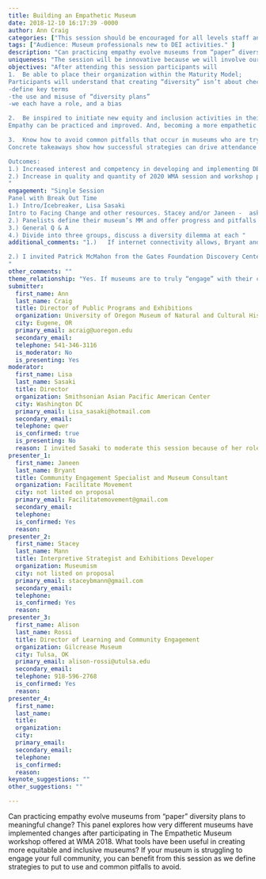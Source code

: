 ```yaml
---
title: Building an Empathetic Museum
date: 2018-12-10 16:17:39 -0000
author: Ann Craig
categories: ["This session should be encouraged for all levels staff and leadership in all areas and types of museums."]
tags: ["Audience: Museum professionals new to DEI activities." ]
description: "Can practicing empathy evolve museums from “paper” diversity plans to meaningful change? This panel explores how very different museums have implemented changes after participating in The Empathetic Museum workshop offered at WMA 2018. What tools have been useful in creating more equitable and inclusive museums? If your museum is struggling to engage your full community, you can benefit from this session as we define strategies to put to use and common pitfalls to avoid."
uniqueness: "The session will be innovative because we will involve our audience in reflecting as individuals and as organizations."
objectives: "After attending this session participants will
1.	Be able to place their organization within the Maturity Model;
Participants will understand that creating “diversity” isn’t about checking boxes or counting up “minorities” Instead, we seek to redistribute power in making key decisions that define our collections, exhibits, programs and all strategic and programmatic activities.
-define key terms
-the use and misuse of “diversity plans”
-we each have a role, and a bias

2.	Be inspired to initiate new equity and inclusion activities in their strategic planning and daily work;
Empathy can be practiced and improved. And, becoming a more empathetic museum is good for your museum and your community (and the world!). Get started by developing a vocabulary, building a list of resources, and learning about the efforts at work in other museums. We’ll use the Calls to Action defined in Facing Change to start your efforts today.

3.	Know how to avoid common pitfalls that occur in museums who are trying to do the “right thing,” but result in further alienating constituencies.
Concrete takeaways show how successful strategies can drive attendance and funding, while taking no action or attempting well-meaning, but short-sighted activities have the opposite effect.

Outcomes:
1.)	Increased interest and competency in developing and implementing DEI Plans (increase skills; flood the market)
2.)	Increase in quality and quantity of 2020 WMA session and workshop proposals for DEI at multiple stages of development and implementation (proliferation of sharing experiences and strategies)
"
engagement: "Single Session
Panel with Break Out Time
1.)	Intro/Icebreaker, Lisa Sasaki
Intro to Facing Change and other resources. Stacey and/or Janeen -  ask audience to “think and write”, then “pair and share” how their institution fits the Maturity Model (MM). Explain diversity dilemmas for end of session.
2.)	Panelists define their museum’s MM and offer progress and pitfalls
3.)	General Q & A
4.)	Divide into three groups, discuss a diversity dilemma at each "
additional_comments: "1.)	If internet connectivity allows, Bryant and/or Mann will participate during the introduction of the session via Skype. (They are unable to commit to in-person visit at this time). If internet capability is not available, Ann will pre-record a virtual introduction with them and play it for the audience. The purpose of this is to ensure that Mann and Bryant are properly credited for their work, avoiding joining the prevalent pattern of racially biased citations (Ray, V. Inside Higher Ed, 27 April 2018).

2.)	I invited Patrick McMahon from the Gates Foundation Discovery Center as the third panelist. After careful consideration, the organization will not be able to participate. However, I am confident I can locate a third panelist who either participated in the workshop or is practicing the work of equity, inclusion, and accessibility. I am open to any recommendations from the committee.
"
other_comments: ""
theme_relationship: "Yes. If museums are to truly “engage” with their communities, then they must be representative of and by those communities. Understanding the perspectives and experiences of “others” and bringing observation to our own biases is not only critical to engaging people in the museum environment, but also crucial to next steps in our collective human experience."
submitter:
  first_name: Ann
  last_name: Craig
  title: Director of Public Programs and Exhibitions
  organization: University of Oregon Museum of Natural and Cultural History
  city: Eugene, OR
  primary_email: acraig@uoregon.edu
  secondary_email:
  telephone: 541-346-3116
  is_moderator: No
  is_presenting: Yes
moderator:
  first_name: Lisa
  last_name: Sasaki
  title: Director
  organization: Smithsonian Asian Pacific American Center
  city: Washington DC
  primary_email: Lisa_sasaki@hotmail.com
  secondary_email:
  telephone: qwer
  is_confirmed: true
  is_presenting: No
  reason: I invited Sasaki to moderate this session because of her role as a member of the Facing Change working group. Facing Change is a 2018 report summarizing insights from AAM’s Diversity, Equity, Accessibility, and Inclusion working group. I had originally invited Stacey Mann and Janeen Bryant, presenters in the 2018 pre-conference Empathetic Museum workshop, but they are not available to attend in person and therefore it seemed best for them to be included in an introductory role.
presenter_1:
  first_name: Janeen
  last_name: Bryant
  title: Community Engagement Specialist and Museum Consultant
  organization: Facilitate Movement
  city: not listed on proposal
  primary_email: Facilitatemovement@gmail.com
  secondary_email:
  telephone:
  is_confirmed: Yes
  reason:
presenter_2:
  first_name: Stacey
  last_name: Mann
  title: Interpretive Strategist and Exhibitions Developer
  organization: Museumism
  city: not listed on proposal
  primary_email: staceybmann@gmail.com
  secondary_email:
  telephone:
  is_confirmed: Yes
  reason:
presenter_3:
  first_name: Alison
  last_name: Rossi
  title: Director of Learning and Community Engagement
  organization: Gilcrease Museum
  city: Tulsa, OK
  primary_email: alison-rossi@utulsa.edu
  secondary_email:
  telephone: 918-596-2768
  is_confirmed: Yes
  reason:
presenter_4:
  first_name:
  last_name:
  title:
  organization:
  city:
  primary_email:
  secondary_email:
  telephone:
  is_confirmed:
  reason:
keynote_suggestions: ""
other_suggestions: ""

---
```

Can practicing empathy evolve museums from “paper” diversity plans to meaningful change? This panel explores how very different museums have implemented changes after participating in The Empathetic Museum workshop offered at WMA 2018. What tools have been useful in creating more equitable and inclusive museums? If your museum is struggling to engage your full community, you can benefit from this session as we define strategies to put to use and common pitfalls to avoid.
